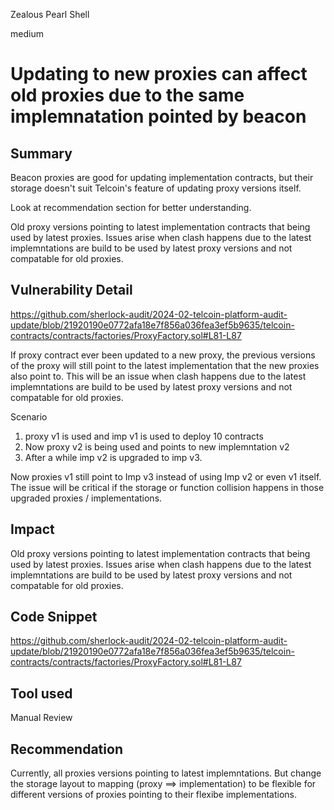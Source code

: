 Zealous Pearl Shell

medium

# Updating to new proxies can affect old proxies due to the same implemnatation pointed by beacon

## Summary

Beacon proxies are good for updating implementation contracts, but their storage doesn't suit Telcoin's feature of updating proxy versions itself.

Look at recommendation section for better understanding.

Old proxy versions pointing to latest implementation contracts that being used by latest proxies. Issues arise when clash happens due to the latest implemntations are build to be used by latest proxy versions and not compatable for old proxies.

## Vulnerability Detail

https://github.com/sherlock-audit/2024-02-telcoin-platform-audit-update/blob/21920190e0772afa18e7f856a036fea3ef5b9635/telcoin-contracts/contracts/factories/ProxyFactory.sol#L81-L87

If proxy contract ever been updated to a new proxy, the previous versions of the proxy will still point to the latest implementation that the new proxies also point to. This will be an issue when clash happens due to the latest implemntations are build to be used by latest proxy versions and not compatable for old proxies.

Scenario

1. proxy v1 is used and imp v1 is used to deploy 10 contracts
2. Now proxy v2 is being used and points to new implemntation v2
3. After a while imp v2 is upgraded to imp v3.

Now proxies v1 still point to Imp v3 instead of using Imp v2 or even v1 itself. The issue will be critical if the storage or function collision happens in those upgraded proxies / implementations.

## Impact

Old proxy versions pointing to latest implementation contracts that being used by latest proxies. Issues arise when clash happens due to the latest implemntations are build to be used by latest proxy versions and not compatable for old proxies.

## Code Snippet
https://github.com/sherlock-audit/2024-02-telcoin-platform-audit-update/blob/21920190e0772afa18e7f856a036fea3ef5b9635/telcoin-contracts/contracts/factories/ProxyFactory.sol#L81-L87

## Tool used

Manual Review

## Recommendation

Currently, all proxies versions pointing to latest implemntations. But change the storage layout to mapping (proxy ==> implementation) to be flexible for different versions of proxies pointing to their flexibe implementations.
